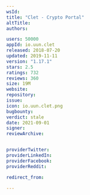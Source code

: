 ```yaml
---
wsId: 
title: "Clet - Crypto Portal"
altTitle: 
authors:

users: 50000
appId: io.uun.clet
released: 2018-07-20
updated: 2019-11-11
version: "1.17.1"
stars: 2.5
ratings: 732
reviews: 360
size: 19M
website: 
repository: 
issue: 
icon: io.uun.clet.png
bugbounty: 
verdict: stale
date: 2021-09-01
signer: 
reviewArchive:


providerTwitter: 
providerLinkedIn: 
providerFacebook: 
providerReddit: 

redirect_from:

---
```



